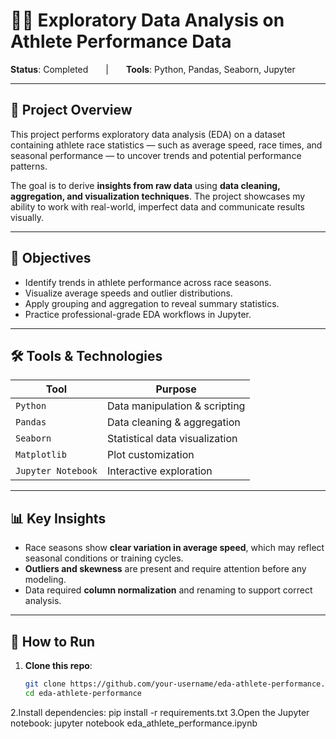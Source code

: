 # 🏃‍♂️ Exploratory Data Analysis on Athlete Performance Data

**Status**: Completed  |  **Tools**: Python, Pandas, Seaborn, Jupyter

---

## 📌 Project Overview

This project performs exploratory data analysis (EDA) on a dataset containing athlete race statistics — such as average speed, race times, and seasonal performance — to uncover trends and potential performance patterns.

The goal is to derive **insights from raw data** using **data cleaning, aggregation, and visualization techniques**. The project showcases my ability to work with real-world, imperfect data and communicate results visually.

---

## 🧠 Objectives

- Identify trends in athlete performance across race seasons.
- Visualize average speeds and outlier distributions.
- Apply grouping and aggregation to reveal summary statistics.
- Practice professional-grade EDA workflows in Jupyter.

---

## 🛠️ Tools & Technologies

| Tool | Purpose |
|------|---------|
| `Python` | Data manipulation & scripting |
| `Pandas` | Data cleaning & aggregation |
| `Seaborn` | Statistical data visualization |
| `Matplotlib` | Plot customization |
| `Jupyter Notebook` | Interactive exploration |

---

## 📊 Key Insights

- Race seasons show **clear variation in average speed**, which may reflect seasonal conditions or training cycles.
- **Outliers and skewness** are present and require attention before any modeling.
- Data required **column normalization** and renaming to support correct analysis.

---

## 🚀 How to Run

1. **Clone this repo**:
   ```bash
   git clone https://github.com/your-username/eda-athlete-performance.git
   cd eda-athlete-performance
2.Install dependencies:
pip install -r requirements.txt
3.Open the Jupyter notebook:
jupyter notebook eda_athlete_performance.ipynb
